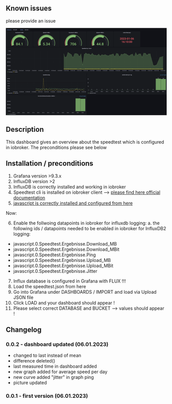 ## Known issues

please provide an issue

![](speedtest.png)
## Description

This dashboard gives an overview about the speedtest which is configured in iobroker. The preconditions please see below

## Installation / preconditions

1. Grafana version >9.3.x
2. InfluxDB version >2
3. InfluxDB is correctly installed and working in iobroker
4. Speedtest cli is installed on iobroker client --> [please find here official documentation](https://www.speedtest.net/apps/cli#ubuntu)
5. [javascript is correctly installed and configured from here](https://www.kreyenborg.koeln/speedtest-fuer-iobroker/)

Now:

6. Enable the follwoing datapoints in iobroker for influxdb logging:
a. the following ids / datapoints needed to be enabled in iobroker for InfluxDB2 logging:
+ javascript.0.Speedtest.Ergebnisse.Download_MB
+ javascript.0.Speedtest.Ergebnisse.Download_MBit
+ javascript.0.Speedtest.Ergebnisse.Ping
+ javascript.0.Speedtest.Ergebnisse.Upload_MB
+ javascript.0.Speedtest.Ergebnisse.Upload_MBit
+ javascript.0.Speedtest.Ergebnisse.Jitter
7. Influx database is configured in Grafana with FLUX !!!
8. Load the speedtest.json from here
9. Go into Grafana under DASHBOARDS / IMPORT and load via Upload JSON file
10. Click LOAD and your dashboard should appear !
11. Please select correct DATABASE and BUCKET --> values should appear !

## Changelog

### 0.0.2 - dashboard updated (06.01.2023)

+ changed to last instead of mean
+ difference deleted()
+ last measured time in dashboard added
+ new graph added for average speed per day
+ new curve added "jitter" in graph ping
+ picture updated

### 0.0.1 - first version (06.01.2023)